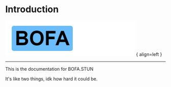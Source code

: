 # Introduction

![Logo](assets/bs.png){ align=left }

--------------

This is the documentation for BOFA.STUN

It's like two things, idk how hard it could be.
